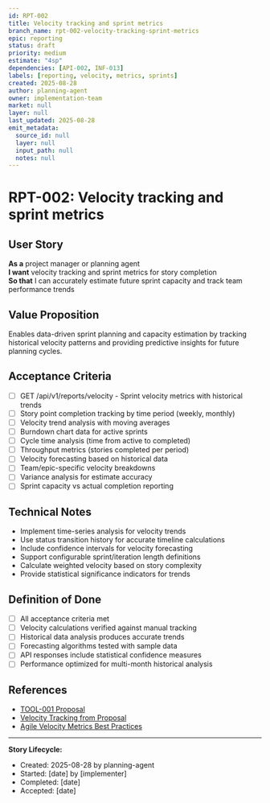 ```yaml
---
id: RPT-002
title: Velocity tracking and sprint metrics
branch_name: rpt-002-velocity-tracking-sprint-metrics
epic: reporting
status: draft
priority: medium
estimate: "4sp"
dependencies: [API-002, INF-013]
labels: [reporting, velocity, metrics, sprints]
created: 2025-08-28
author: planning-agent
owner: implementation-team
market: null
layer: null
last_updated: 2025-08-28
emit_metadata:
  source_id: null
  layer: null
  input_path: null
  notes: null
---
```


# RPT-002: Velocity tracking and sprint metrics

## User Story
**As a** project manager or planning agent  
**I want** velocity tracking and sprint metrics for story completion  
**So that** I can accurately estimate future sprint capacity and track team performance trends

## Value Proposition
Enables data-driven sprint planning and capacity estimation by tracking historical velocity patterns and providing predictive insights for future planning cycles.

## Acceptance Criteria
- [ ] GET /api/v1/reports/velocity - Sprint velocity metrics with historical trends
- [ ] Story point completion tracking by time period (weekly, monthly)
- [ ] Velocity trend analysis with moving averages
- [ ] Burndown chart data for active sprints
- [ ] Cycle time analysis (time from active to completed)
- [ ] Throughput metrics (stories completed per period)
- [ ] Velocity forecasting based on historical data
- [ ] Team/epic-specific velocity breakdowns
- [ ] Variance analysis for estimate accuracy
- [ ] Sprint capacity vs actual completion reporting

## Technical Notes
- Implement time-series analysis for velocity trends
- Use status transition history for accurate timeline calculations
- Include confidence intervals for velocity forecasting
- Support configurable sprint/iteration length definitions
- Calculate weighted velocity based on story complexity
- Provide statistical significance indicators for trends

## Definition of Done
- [ ] All acceptance criteria met
- [ ] Velocity calculations verified against manual tracking
- [ ] Historical data analysis produces accurate trends
- [ ] Forecasting algorithms tested with sample data
- [ ] API responses include statistical confidence measures
- [ ] Performance optimized for multi-month historical analysis

## References
- [TOOL-001 Proposal](../../proposals/TOOL-001-dockerized-story-workflow-api.md)
- [Velocity Tracking from Proposal](../../proposals/TOOL-001-dockerized-story-workflow-api.md#reporting--analytics)
- [Agile Velocity Metrics Best Practices](https://www.agilealliance.org/agile101/agile-glossary/)

---
**Story Lifecycle:**
- Created: 2025-08-28 by planning-agent
- Started: [date] by [implementer]  
- Completed: [date]
- Accepted: [date]